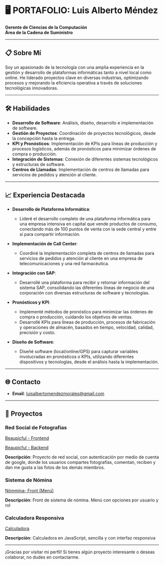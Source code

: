 # 🖥️ PORTAFOLIO: Luis Alberto Méndez

**Gerente de Ciencias de la Computación**  
**Área de la Cadena de Suministro**

---

## 📋 Sobre Mí

Soy un apasionado de la tecnología con una amplia experiencia en la gestión y desarrollo de plataformas informáticas tanto a nivel local como online. He liderado proyectos clave en diversas industrias, optimizando procesos y mejorando la eficiencia operativa a través de soluciones tecnológicas innovadoras.

---

## 🛠️ Habilidades

- **Desarrollo de Software**: Análisis, diseño, desarrollo e implementación de software.
- **Gestión de Proyectos**: Coordinación de proyectos tecnológicos, desde la concepción hasta la entrega.
- **KPI y Pronósticos**: Implementación de KPIs para líneas de producción y procesos logísticos, además de pronósticos para minimizar órdenes de compra o producción.
- **Integración de Sistemas**: Conexión de diferentes sistemas tecnológicos y estructuras de software.
- **Centros de Llamadas**: Implementación de centros de llamadas para servicios de pedidos y atención al cliente.

---

## 📈 Experiencia Destacada

- **Desarrollo de Plataforma Informática**: 
  - Lideré el desarrollo completo de una plataforma informática para una empresa intensiva en capital que vende productos de consumo, conectando más de 100 puntos de venta con la sede central y entre sí para compartir información.

- **Implementación de Call Center**: 
  - Coordiné la implementación completa de centros de llamadas para servicios de pedidos y atención al cliente en una empresa de telecomunicaciones y una red farmacéutica.

- **Integración con SAP**: 
  - Desarrollé una plataforma para recibir y retornar información del sistema SAP, consolidando las diferentes líneas de negocio de una corporación con diversas estructuras de software y tecnologías.

- **Pronósticos y KPI**:
  - Implementé métodos de pronóstico para minimizar las órdenes de compra o producción, cuidando los objetivos de ventas.
  - Desarrollé KPIs para líneas de producción, procesos de fabricación y operaciones de almacén, basados en tiempo, velocidad, calidad, precisión y costo.

- **Diseño de Software**:
  - Diseñé software (local/online/GPS) para capturar variables involucradas en pronósticos o KPIs, utilizando diferentes dispositivos y tecnologías, desde el análisis hasta la implementación.

---

## 🌐 Contacto

- **Email**: [luisalbertomendezmorales@gmail.com](mailto:luisalbertomendezmorales@gmail.com)

---

## 🚀 Proyectos

### Red Social de Fotografías
[Beaupicful - Frontend](https://github.com/luisalbertomendez/beaupicful_front)

[Beaupicful - Backend](https://github.com/luisalbertomendez/beaupicful_back)

**Descripción**: Proyecto de red social, con autenticación por medio de cuenta de google, donde los usuarios compartes fotografías, comentan, reciben y dan me gusta a las fotos de los demás miembros.

### Sistema de Nómina
[Nómmina- Front (Menú)](https://github.com/luisalbertomendez/front_nomina_lmendez)

**Descripción**: Front de sistema de nómina. Menú con opciones por usuario y rol

### Calculadora Responsiva
[Calculadora](https://github.com/luisalbertomendez/calculadora_responsiva)

**Descripción**: Calculadora en JavaScript, sencilla y con interfaz responsiva


---

¡Gracias por visitar mi perfil! Si tienes algún proyecto interesante o deseas colaborar, no dudes en contactarme.

